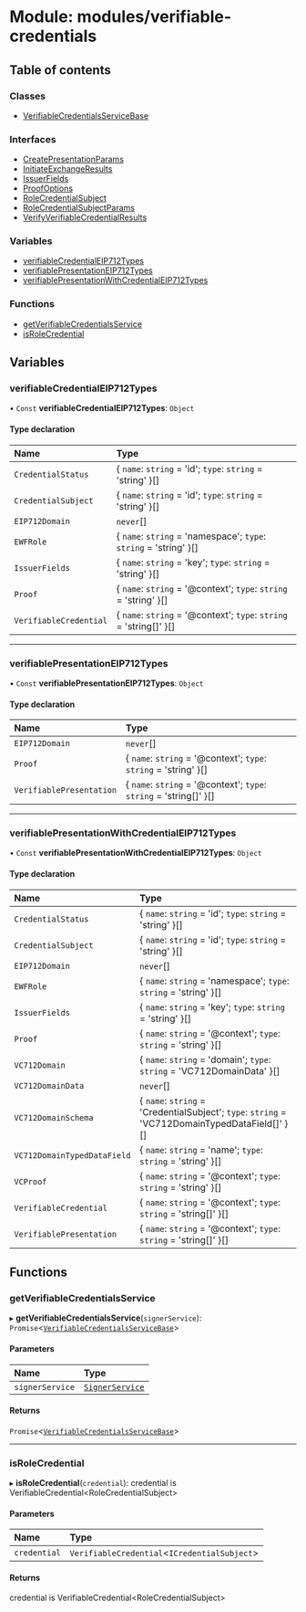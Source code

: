 # Module: modules/verifiable-credentials

## Table of contents

### Classes

- [VerifiableCredentialsServiceBase](../classes/modules_verifiable_credentials.VerifiableCredentialsServiceBase.md)

### Interfaces

- [CreatePresentationParams](../interfaces/modules_verifiable_credentials.CreatePresentationParams.md)
- [InitiateExchangeResults](../interfaces/modules_verifiable_credentials.InitiateExchangeResults.md)
- [IssuerFields](../interfaces/modules_verifiable_credentials.IssuerFields.md)
- [ProofOptions](../interfaces/modules_verifiable_credentials.ProofOptions.md)
- [RoleCredentialSubject](../interfaces/modules_verifiable_credentials.RoleCredentialSubject.md)
- [RoleCredentialSubjectParams](../interfaces/modules_verifiable_credentials.RoleCredentialSubjectParams.md)
- [VerifyVerifiableCredentialResults](../interfaces/modules_verifiable_credentials.VerifyVerifiableCredentialResults.md)

### Variables

- [verifiableCredentialEIP712Types](modules_verifiable_credentials.md#verifiablecredentialeip712types)
- [verifiablePresentationEIP712Types](modules_verifiable_credentials.md#verifiablepresentationeip712types)
- [verifiablePresentationWithCredentialEIP712Types](modules_verifiable_credentials.md#verifiablepresentationwithcredentialeip712types)

### Functions

- [getVerifiableCredentialsService](modules_verifiable_credentials.md#getverifiablecredentialsservice)
- [isRoleCredential](modules_verifiable_credentials.md#isrolecredential)

## Variables

### verifiableCredentialEIP712Types

• `Const` **verifiableCredentialEIP712Types**: `Object`

#### Type declaration

| Name | Type |
| :------ | :------ |
| `CredentialStatus` | { `name`: `string` = 'id'; `type`: `string` = 'string' }[] |
| `CredentialSubject` | { `name`: `string` = 'id'; `type`: `string` = 'string' }[] |
| `EIP712Domain` | `never`[] |
| `EWFRole` | { `name`: `string` = 'namespace'; `type`: `string` = 'string' }[] |
| `IssuerFields` | { `name`: `string` = 'key'; `type`: `string` = 'string' }[] |
| `Proof` | { `name`: `string` = '@context'; `type`: `string` = 'string' }[] |
| `VerifiableCredential` | { `name`: `string` = '@context'; `type`: `string` = 'string[]' }[] |

___

### verifiablePresentationEIP712Types

• `Const` **verifiablePresentationEIP712Types**: `Object`

#### Type declaration

| Name | Type |
| :------ | :------ |
| `EIP712Domain` | `never`[] |
| `Proof` | { `name`: `string` = '@context'; `type`: `string` = 'string' }[] |
| `VerifiablePresentation` | { `name`: `string` = '@context'; `type`: `string` = 'string[]' }[] |

___

### verifiablePresentationWithCredentialEIP712Types

• `Const` **verifiablePresentationWithCredentialEIP712Types**: `Object`

#### Type declaration

| Name | Type |
| :------ | :------ |
| `CredentialStatus` | { `name`: `string` = 'id'; `type`: `string` = 'string' }[] |
| `CredentialSubject` | { `name`: `string` = 'id'; `type`: `string` = 'string' }[] |
| `EIP712Domain` | `never`[] |
| `EWFRole` | { `name`: `string` = 'namespace'; `type`: `string` = 'string' }[] |
| `IssuerFields` | { `name`: `string` = 'key'; `type`: `string` = 'string' }[] |
| `Proof` | { `name`: `string` = '@context'; `type`: `string` = 'string' }[] |
| `VC712Domain` | { `name`: `string` = 'domain'; `type`: `string` = 'VC712DomainData' }[] |
| `VC712DomainData` | `never`[] |
| `VC712DomainSchema` | { `name`: `string` = 'CredentialSubject'; `type`: `string` = 'VC712DomainTypedDataField[]' }[] |
| `VC712DomainTypedDataField` | { `name`: `string` = 'name'; `type`: `string` = 'string' }[] |
| `VCProof` | { `name`: `string` = '@context'; `type`: `string` = 'string' }[] |
| `VerifiableCredential` | { `name`: `string` = '@context'; `type`: `string` = 'string[]' }[] |
| `VerifiablePresentation` | { `name`: `string` = '@context'; `type`: `string` = 'string[]' }[] |

## Functions

### getVerifiableCredentialsService

▸ **getVerifiableCredentialsService**(`signerService`): `Promise`<[`VerifiableCredentialsServiceBase`](../classes/modules_verifiable_credentials.VerifiableCredentialsServiceBase.md)\>

#### Parameters

| Name | Type |
| :------ | :------ |
| `signerService` | [`SignerService`](../classes/modules_signer.SignerService.md) |

#### Returns

`Promise`<[`VerifiableCredentialsServiceBase`](../classes/modules_verifiable_credentials.VerifiableCredentialsServiceBase.md)\>

___

### isRoleCredential

▸ **isRoleCredential**(`credential`): credential is VerifiableCredential<RoleCredentialSubject\>

#### Parameters

| Name | Type |
| :------ | :------ |
| `credential` | `VerifiableCredential`<`ICredentialSubject`\> |

#### Returns

credential is VerifiableCredential<RoleCredentialSubject\>
